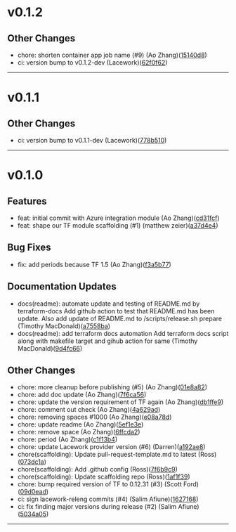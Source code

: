 # v0.1.2

## Other Changes
* chore: shorten container app job name (#9) (Ao Zhang)([15140d8](https://github.com/lacework/terraform-azure-agentless-scanning/commit/15140d8f7133a9167998c154894d95cb72a84fd0))
* ci: version bump to v0.1.2-dev (Lacework)([62f0f62](https://github.com/lacework/terraform-azure-agentless-scanning/commit/62f0f626a7768c3b7dd9074db70e807d487dca9c))
---
# v0.1.1

## Other Changes
* ci: version bump to v0.1.1-dev (Lacework)([778b510](https://github.com/lacework/terraform-azure-agentless-scanning/commit/778b5109891553f2947d49f9f3f43b76a8bb92b6))
---
# v0.1.0

## Features
* feat: initial commit with Azure integration module (Ao Zhang)([cd31fcf](https://github.com/lacework/terraform-azure-agentless-scanning/commit/cd31fcfc3af2391b0a4e1a267ce4bb3192d6d57c))
* feat: shape our TF module scaffolding (#1) (matthew zeier)([a37d4e4](https://github.com/lacework/terraform-azure-agentless-scanning/commit/a37d4e407ae523efe14d0aaeb98bd59d0df2e153))
## Bug Fixes
* fix: add periods because TF 1.5 (Ao Zhang)([f3a5b77](https://github.com/lacework/terraform-azure-agentless-scanning/commit/f3a5b7743d8e8685a4a2ded89160b33295c9f872))
## Documentation Updates
* docs(readme): automate update and testing of README.md by terraform-docs Add github action to test that README.md has been update. Also add update of README.md to /scripts/release.sh prepare (Timothy MacDonald)([a7558ba](https://github.com/lacework/terraform-azure-agentless-scanning/commit/a7558ba7f67233bdd28730ef2ae4b82cd607973e))
* docs(readme): add terraform docs automation Add terraform docs script along with makefile target and gihub action for same (Timothy MacDonald)([9d4fc66](https://github.com/lacework/terraform-azure-agentless-scanning/commit/9d4fc66f1aa130ebc809d1c2e3ebbb9248163a45))
## Other Changes
* chore: more cleanup before publishing (#5) (Ao Zhang)([01e8a82](https://github.com/lacework/terraform-azure-agentless-scanning/commit/01e8a82713b73ea3fe061ff1484ee43428c23b4c))
* chore: add doc update (Ao Zhang)([7f6ca56](https://github.com/lacework/terraform-azure-agentless-scanning/commit/7f6ca565dd608c21a8cdc6a9f17f05a33df97046))
* chore: update the version requirement of TF again (Ao Zhang)([db1ffe9](https://github.com/lacework/terraform-azure-agentless-scanning/commit/db1ffe986171d61fb3a7e92e84f09f049851d91a))
* chore: comment out check (Ao Zhang)([4a629ad](https://github.com/lacework/terraform-azure-agentless-scanning/commit/4a629adcfd4dfd996179595a979505ba24774d4f))
* chore: removing spaces #1000 (Ao Zhang)([e08a78d](https://github.com/lacework/terraform-azure-agentless-scanning/commit/e08a78d18ee34832f5204a12623915ca5c7e39d5))
* chore: update readme (Ao Zhang)([5ef1e3e](https://github.com/lacework/terraform-azure-agentless-scanning/commit/5ef1e3ecb59999b9d4c6f53fe8150b65aafc5f21))
* chore: remove space (Ao Zhang)([6ffcda2](https://github.com/lacework/terraform-azure-agentless-scanning/commit/6ffcda2fde5ffea18fdb58162b200d912b1363b5))
* chore: period (Ao Zhang)([c1f13b4](https://github.com/lacework/terraform-azure-agentless-scanning/commit/c1f13b48c599e9f33128a32703370e11b626ee6b))
* chore: update Lacework provider version (#6) (Darren)([a192ae8](https://github.com/lacework/terraform-azure-agentless-scanning/commit/a192ae8741d2c323701941f2bc278f0475ed1c94))
* chore(scaffolding): Update pull-request-template.md to latest (Ross)([073dc1a](https://github.com/lacework/terraform-azure-agentless-scanning/commit/073dc1ab8df9789b3b0912dea1788994690d36f5))
* chore(scaffolding): Add .github config (Ross)([7f6b9c9](https://github.com/lacework/terraform-azure-agentless-scanning/commit/7f6b9c972462a945be53881c5b54d14ee0f764d7))
* chore(scaffolding): Update scaffolding repo (Ross)([1af1f39](https://github.com/lacework/terraform-azure-agentless-scanning/commit/1af1f39bf8e1c05d9024ae0dc643276d1253cf11))
* chore: bump required version of TF to 0.12.31 (#3) (Scott Ford)([09d0ead](https://github.com/lacework/terraform-azure-agentless-scanning/commit/09d0eadc0b4d7a271efc37ceb393c57b43eb3326))
* ci: sign lacework-releng commits (#4) (Salim Afiune)([1627168](https://github.com/lacework/terraform-azure-agentless-scanning/commit/1627168af9b5494764897183fec56b78e8aee22f))
* ci: fix finding major versions during release (#2) (Salim Afiune)([5034a05](https://github.com/lacework/terraform-azure-agentless-scanning/commit/5034a05f1e484b458c71bca96a0e874f23c9f3a9))
---
